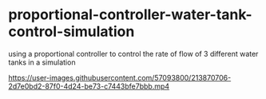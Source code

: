 # proportional-controller-water-tank-control-simulation
using a proportional controller to control the rate of flow of 3 different water tanks in a simulation

https://user-images.githubusercontent.com/57093800/213870706-2d7e0bd2-87f0-4d24-be73-c7443bfe7bbb.mp4
